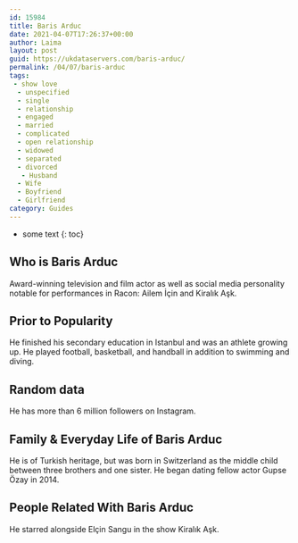 ```yaml
---
id: 15984
title: Baris Arduc
date: 2021-04-07T17:26:37+00:00
author: Laima
layout: post
guid: https://ukdataservers.com/baris-arduc/
permalink: /04/07/baris-arduc
tags:
 - show love
  - unspecified
  - single
  - relationship
  - engaged
  - married
  - complicated
  - open relationship
  - widowed
  - separated
  - divorced
   - Husband
  - Wife
  - Boyfriend
  - Girlfriend
category: Guides
---
```


* some text
{: toc}


## Who is Baris Arduc
                  
                  
                  
Award-winning television and film actor as well as social media personality notable for performances in Racon: Ailem İçin and Kiralık Aşk.
                  
              
            
              
            
                
                
                
## Prior to Popularity
                  
                  
                  
He finished his secondary education in Istanbul and was an athlete growing up. He played football, basketball, and handball in addition to swimming and diving.
                  
              
            
              
            
                
                
                
## Random data
                  
                  
                  
He has more than 6 million followers on Instagram. 
                  
              
            
              
            
                
                
                
## Family & Everyday Life of Baris Arduc
                  
                  
                  
He is of Turkish heritage, but was born in Switzerland as the middle child between three brothers and one sister. He began dating fellow actor Gupse Özay in 2014.
                  
              
            
              
            
                
                
                
## People Related With Baris Arduc
                  
                  
                  
He starred alongside Elçin Sangu in the show Kiralık Aşk.
                  
              
            
              
            
                
              
            
              
              
            
            
              
            
          
          
          